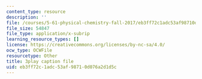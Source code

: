 ```yaml
---
content_type: resource
description: ''
file: /courses/5-61-physical-chemistry-fall-2017/eb3ff72c1adc53af98710d076a2d1d5c_Z0ALwCckM24.vtt
file_size: 54847
file_type: application/x-subrip
learning_resource_types: []
license: https://creativecommons.org/licenses/by-nc-sa/4.0/
ocw_type: OCWFile
resourcetype: Other
title: 3play caption file
uid: eb3ff72c-1adc-53af-9871-0d076a2d1d5c
---
```

